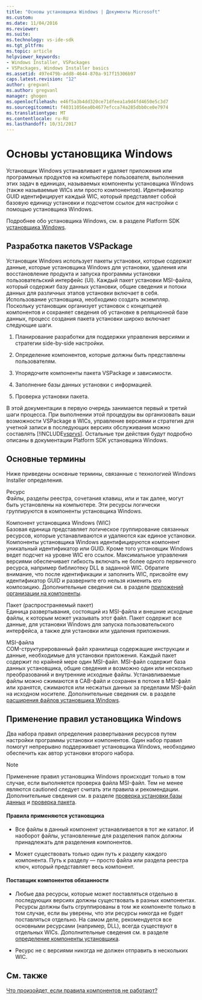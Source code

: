 ```yaml
---
title: "Основы установщика Windows | Документы Microsoft"
ms.custom: 
ms.date: 11/04/2016
ms.reviewer: 
ms.suite: 
ms.technology: vs-ide-sdk
ms.tgt_pltfrm: 
ms.topic: article
helpviewer_keywords:
- Windows Installer, VSPackages
- VSPackages, Windows Installer basics
ms.assetid: 497e479b-add8-4644-870a-917f15306b97
caps.latest.revision: "12"
author: gregvanl
ms.author: gregvanl
manager: ghogen
ms.openlocfilehash: e46f5a3b4dd320ce71dfeea1a9d4fd4650e5c3d7
ms.sourcegitcommit: f40311056ea0b4677efcca74a285dbb0ce0e7974
ms.translationtype: MT
ms.contentlocale: ru-RU
ms.lasthandoff: 10/31/2017
---
```

# <a name="windows-installer-basics"></a>Основы установщика Windows
Установщик Windows устанавливает и удаляет приложения или программных продуктов на компьютере пользователя, выполнения этих задач в единицах, называемых компоненты установщика Windows (также называемые WICs или просто компонентов). Идентификатор GUID идентифицирует каждый WIC, который представляет собой базовую единицу установки и подсчетом ссылок для настройки с помощью установщика Windows.  
  
 Подробнее обо установщика Windows, см. в разделе Platform SDK [установщика Windows](http://msdn.microsoft.com/library/aa372866.aspx).  
  
## <a name="authoring-a-vspackage"></a>Разработка пакетов VSPackage  
 Установщик Windows использует пакеты установки, которые содержат данные, которые установщика Windows для установки, удаления или восстановление продукта и запуска программы установки пользовательский интерфейс (UI). Каждый пакет установки MSI-файла, который содержит базу данных установки, общие сведения и потоки данных для различных этапов установки включает в себя. Использование установщика, необходимо создать экземпляр. Поскольку установщик организует установок с концепцией компонентов и сохраняет сведения об установке в реляционной базе данных, процесс создания пакета установки широко включает следующие шаги.  
  
1.  Планирование разработки для поддержки управления версиями и стратегии side-by-side настройки.  
  
2.  Определение компонентов, которые должны быть представлены пользователям.  
  
3.  Упорядочите компоненты пакета VSPackage и зависимости.  
  
4.  Заполнение базы данных установки с информацией.  
  
5.  Проверка установки пакета.  
  
 В этой документации в первую очередь занимается первый и третий шаги процесса. При выполнении этой процедуры вы организовать ваши возможности VSPackage в WICs, управление версиями и стратегия для учетной записи в последующих версиях обслуживания можно составлять [!INCLUDE[vsprvs](../../code-quality/includes/vsprvs_md.md)]. Остальные три действия будут подробно описаны в документации Platform SDK установщика Windows.  
  
## <a name="key-terms"></a>Основные термины  
 Ниже приведены основные термины, связанные с технологией Windows Installer определения.  
  
 Ресурс  
 Файлы, разделы реестра, сочетания клавиш, или и так далее, могут быть установлены на компьютере. Эти ресурсы логически группируются в компоненты установщика Windows.  
  
 Компонент установщика Windows (WIC)  
 Базовая единица представляет логическое группирование связанных ресурсов, которые устанавливаются и удаляются как единое установки. Компоненты установщика Windows идентифицируются компонент уникальный идентификатор или GUID. Кроме того установщик Windows ведет подсчет на уровне WIC его ссылок. Максимальное управления версиями обеспечивает гибкость включать не более одного первичного ресурса, например библиотеку DLL в заданной WIC. Обратите внимание, что после идентификации и заполнить WIC, присвойте ему идентификатор GUID и разверните его нельзя изменить его композицию. Дополнительные сведения см. в разделе [приложений организации на компоненты](http://msdn.microsoft.com/library/aa370561.aspx).  
  
 Пакет (распространяемый пакет)  
 Единица развертывания, состоящий из MSI-файла и внешние исходные файлы, к которым может указывать этот файл. Пакет содержит все данные, для установки Windows для запуска пользовательского интерфейса, а также для установки или удаления приложения.  
  
 MSI-файла  
 COM-структурированный файл хранилища содержащие инструкции и данные, необходимые для установки приложения. Каждый пакет содержит по крайней мере один MSI-файл. MSI-файл содержит база данных установщика, общие сведения и возможно один или несколько преобразований и внутренние исходные файлы. Устанавливаемые файлы можно сжимаются в CAB-файл и сохранен в потоке в MSI-файл или хранятся, сжимаются или несжатых данных за пределами MSI-файл на исходном носителе. Дополнительные сведения см. в разделе [расширения файлов установщика Windows](http://msdn.microsoft.com/library/aa372842\(VS.85\).aspx).  
  
## <a name="windows-installer-rules-enforcement"></a>Применение правил установщика Windows  
 Два набора правил определения развертывания ресурсов путем настройки программы установки компонентов. Один набор правил помогут непрерывно поддерживает установщика Windows, необходимо обеспечить как автор установки второго набора.  
  
> [!NOTE]
>  Применение правил установщика Windows происходит только в том случае, если выполняется проверка файла MSI-файл. Тем не менее являются cautioned следует считать эти правила и рекомендации. Дополнительные сведения см. в разделе [проверка установки базы данных](http://msdn.microsoft.com/library/aa372477\(VS.85\).aspx) и [проверка пакета](http://msdn.microsoft.com/library/aa370569\(VS.85\).aspx).  
  
#### <a name="installer-enforced-rules"></a>Правила применяются установщика  
  
-   Все файлы в данный компонент устанавливается в тот же каталог. И наоборот файлы, установленные для разделения папок должны принадлежать для разделения компонентов.  
  
-   Может существовать только один путь к разделу каждого компонента. Путь к разделу — просто файла или раздела реестра ключ, который представляет весь компонент.  
  
#### <a name="component-provider-responsibilities"></a>Поставщик компонентов обязанности  
  
-   Любые два ресурсы, которые может поставляться отдельно в последующих версиях должны существовать в разных компонентах. Ресурсы должны быть сгруппированы в том же компоненте только в том случае, если вы уверены, что эти ресурсы никогда не будет поставляться отдельно. На самом деле, рекомендуется все основными ресурсами (например, DLL), всегда существуют в отдельных WICs. Дополнительные сведения см. в разделе [определение компоненты установщика](http://msdn.microsoft.com/library/aa368269\(VS.85\).aspx).  
  
-   Ресурс не с версиями никогда не должен отправить в нескольких WIC.  
  
## <a name="see-also"></a>См. также  
 [Что произойдет, если правила компонентов не работают?](http://msdn.microsoft.com/library/aa372795\(VS.85\).aspx)
